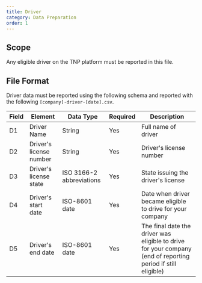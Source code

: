 ```yaml
---
title: Driver
category: Data Preparation
order: 1
---
```


## Scope

Any eligible driver on the TNP platform must be reported in this file.

## File Format

Driver data must be reported using the following schema and reported with the following `[company]-driver-[date].csv`.

|  Field  |        Element          |         Data Type        |    Required    |       Description                  |
|---------|-------------------------|--------------------------|----------------|------------------------------------|
|   D1    | Driver Name             | String                   | Yes            | Full name of driver                |
|   D2    | Driver's license number | String                   | Yes            | Driver's license number            |
|   D3    | Driver's license state  | ISO 3166-2 abbreviations | Yes            | State issuing the driver's license |
|   D4    | Driver's start date     | ISO-8601 date            | Yes            | Date when driver became eligible to drive for your company |
|   D5    | Driver's end date       | ISO-8601 date            | Yes            | The final date the driver was eligible to drive for your company (end of reporting period if still eligible) |
